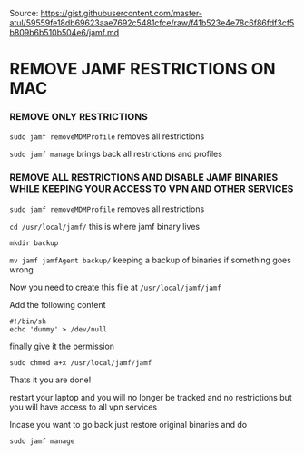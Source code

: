 Source: https://gist.githubusercontent.com/master-atul/59559fe18db69623aae7692c5481cfce/raw/f41b523e4e78c6f86fdf3cf5b809b6b510b504e6/jamf.md
# REMOVE JAMF RESTRICTIONS ON MAC
### REMOVE ONLY RESTRICTIONS
`sudo jamf removeMDMProfile` removes all restrictions

`sudo jamf manage` brings back all restrictions and profiles

### REMOVE ALL RESTRICTIONS AND DISABLE JAMF BINARIES WHILE KEEPING YOUR ACCESS TO VPN AND OTHER SERVICES

`sudo jamf removeMDMProfile` removes all restrictions

`cd /usr/local/jamf/` this is where jamf binary lives

`mkdir backup`

`mv jamf jamfAgent backup/` keeping a backup of binaries if something goes wrong

Now you need to create this file at `/usr/local/jamf/jamf`

Add the following content

```
#!/bin/sh
echo 'dummy' > /dev/null
```

finally give it the permission

`sudo chmod a+x /usr/local/jamf/jamf`

Thats it you are done!

restart your laptop and you will no longer be tracked and no restrictions but you will have access to all vpn services

Incase you want to go back just restore original binaries and do

`sudo jamf manage`
